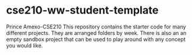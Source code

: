 # cse210-ww-student-template
Prince Amexo-CSE210
This repository contains the starter code for many different projects. They are arranged folders by week. There is also an an empty sandbox project that can be used to play around with any concept you would like.
